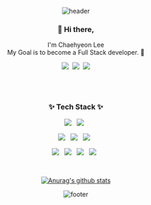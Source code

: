 <div align="center">

![header](https://capsule-render.vercel.app/api?type=waving&color=auto&height=250&section=header&text=Chaehyeon%20Lee&fontSize=80&fontAlign=50)

<h3 align="center"> 👋 Hi there,</h3>
<p align="center">
I'm Chaehyeon Lee<br>
My Goal is to become a Full Stack developer. 🌱 <br>
<p align='center'>
  <a href="mailto:lch50484084@gmail.com"><img src="https://img.shields.io/badge/Gmail-d14836?style=for-the-badge&logo=Gmail&logoColor=white"/></a>&nbsp
  <a href="https://devch.co.kr/"><img src="https://img.shields.io/badge/Tech%20Blog-7957D5?style=for-the-badge&logo=Buefy&logoColor=white"/></a>&nbsp
  <a href="https://portfolio.devch.co.kr/"><img src="https://img.shields.io/badge/Portfolio-212121?style=for-the-badge&logo=pfSense&logoColor=white"/></a>
</p>  
 <br/><br/>
</p>
<h3 align="center">✨ Tech Stack ✨ </h3>
<p align="center">
  <img src="https://img.shields.io/badge/Javascript%20-F7DF1E.svg?&style=for-the-badge&logo=javascript&logoColor=black"/>&nbsp;&nbsp;
  <img src="https://img.shields.io/badge/Typescript%20-3178C6.svg?&style=for-the-badge&logo=typescript&logoColor=black"/>&nbsp;&nbsp;
</p>
<p align="center">
  <img src="https://img.shields.io/badge/React.js%20-61DAFB.svg?&style=for-the-badge&logo=react&logoColor=ffffff"/>&nbsp;&nbsp;
  <img src="https://img.shields.io/badge/React Native%20-%2320232a.svg?&style=for-the-badge&logo=react&logoColor=%2361DAFB"/>&nbsp;&nbsp;
  <img src="https://img.shields.io/badge/Next.js%20-000000.svg?&style=for-the-badge&logo=next.js&logoColor=ffffff"/>&nbsp;&nbsp;
</p>
<p align="center">
  <img src="https://img.shields.io/badge/Amazon AWS%20-232F3E.svg?&style=for-the-badge&logo=amazon-aws&logoColor=white"/>&nbsp;&nbsp;
  <img src="https://img.shields.io/badge/Docker%20-2496ED.svg?&style=for-the-badge&logo=docker&logoColor=white"/>&nbsp;&nbsp;
  <img src="https://img.shields.io/badge/Terraform%20-7B42BC.svg?&style=for-the-badge&logo=terraform&logoColor=white"/>&nbsp;&nbsp;
   <img src="https://img.shields.io/badge/NGINX%20-009639.svg?&style=for-the-badge&logo=NGINX&logoColor=white"/>&nbsp;&nbsp;
</p>


 <br>


[![Anurag's github stats](https://github-readme-stats.vercel.app/api?username=chlee1001&count_private=true&show_icons=true&theme=nightowl)](https://github.com/chlee1001/github-readme-stats)


![footer](https://capsule-render.vercel.app/api?type=waving&color=auto&height=200&section=footer&text=%20&fontSize=90)

</div>




<!--
**chlee1001/chlee1001** is a ✨ _special_ ✨ repository because its `README.md` (this file) appears on your GitHub profile.

Here are some ideas to get you started:

- 🔭 I’m currently working on ...
- 🌱 I’m currently learning ...
- 👯 I’m looking to collaborate on ...
- 🤔 I’m looking for help with ...
- 💬 Ask me about ...
- 📫 How to reach me: ...
- 😄 Pronouns: ...
- ⚡ Fun fact: ...


[![Hits](https://hits.seeyoufarm.com/api/count/incr/badge.svg?url=https%3A%2F%2Fgithub.com%2Fchlee1001%2Fhit-counter)](https://hits.seeyoufarm.com)

- Recently used languages
    - Python
    - C++
    - Javascript
    [![Top Langs](https://github-readme-stats.vercel.app/api/top-langs/?username=chlee1001&hide=scss,css&langs_count=7&layout=compact&exclude_repo=velog-reader,react-nodebird,JeonJu_App)](https://github.com/anuraghazra/github-readme-stats)
-->







 
